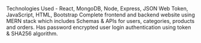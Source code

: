 Technologies Used - React, MongoDB, Node, Express, JSON Web Token, JavaScript, HTML, Bootstrap Complete frontend and backend website using MERN stack which includes Schemas & APIs for users, categories, products and orders. Has password encrypted user login authentication using token & SHA256 algorithm.
